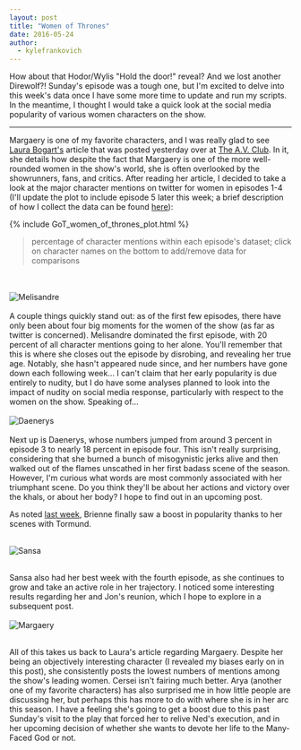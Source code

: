 ```yaml
---
layout: post
title: "Women of Thrones"
date: 2016-05-24
author:
  - kylefrankovich
---
```

How about that Hodor/Wylis "Hold the door!" reveal? And we lost another Direwolf?! Sunday's episode was a tough one, but I'm excited to delve into this week's data once I have some more time to update and run my scripts. In the meantime, I thought I would take a quick look at the social media popularity of various women characters on the show.

----

Margaery is one of my favorite characters, and I was really glad to see [Laura Bogart's](https://twitter.com/LDBogart) article that was posted yesterday over at [The A.V. Club](http://www.avclub.com/article/margaery-tyrell-westeros-biggest-badassand-show-ca-237127). In it, she details how despite the fact that Margaery is one of the more well-rounded women in the show's world, she is often overlooked by the showrunners, fans, and critics. After reading her article, I decided to take a look at the major character mentions on twitter for women in episodes 1-4 (I'll update the plot to include episode 5 later this week; a brief description of how I collect the data can be found [here](http://davisig.org/blog/2016/05/20/GoT_intro_post_brienne_tormund)):

{% include GoT_women_of_thrones_plot.html %}

> percentage of character mentions within each episode's dataset; click on character names on the bottom to add/remove data for comparisons

<br><br>
![Melisandre](http://davisincubator.github.io/images/projects/blog/kyle/Melisandre.jpg)
<br><br>
A couple things quickly stand out: as of the first few episodes, there have only been about four big moments for the women of the show (as far as twitter is concerned). Melisandre dominated the first episode, with 20 percent of all character mentions going to her alone. You'll remember that this is where she closes out the episode by disrobing, and revealing her true age. Notably, she hasn't appeared nude since, and her numbers have gone down each following week... I can't claim that her early popularity is due entirely to nudity, but I do have some analyses planned to look into the impact of nudity on social media response, particularly with respect to the women on the show. Speaking of...
<br><br>
![Daenerys](http://davisincubator.github.io/images/projects/blog/kyle/daenerys.jpg)
<br><br>
Next up is Daenerys, whose numbers jumped from around 3 percent in episode 3 to nearly 18 percent in episode four. This isn't really surprising, considering that she burned a bunch of misogynistic jerks alive and then walked out of the flames unscathed in her first badass scene of the season. However, I'm curious what words are most commonly associated with her triumphant scene. Do you think they'll be about her actions and victory over the khals, or about her body? I hope to find out in an upcoming post.

As noted [last week](http://davisig.org/blog/2016/05/20/GoT_intro_post_brienne_tormund), Brienne finally saw a boost in popularity thanks to her scenes with Tormund.
<br><br>

![Sansa](http://davisincubator.github.io/images/projects/blog/kyle/sansa.png)
<br><br>

Sansa also had her best week with the fourth episode, as she continues to grow and take an active role in her trajectory. I noticed some interesting results regarding her and Jon's reunion, which I hope to explore in a subsequent post.
<br><br>
![Margaery](http://davisincubator.github.io/images/projects/blog/kyle/margaery.jpg)
<br><br>

All of this takes us back to Laura's article regarding Margaery. Despite her being an objectively interesting character (I revealed my biases early on in this post), she consistently posts the lowest numbers of mentions among the show's leading women. Cersei isn't fairing much better. Arya (another one of my favorite characters) has also surprised me in how little people are discussing her, but perhaps this has more to do with where she is in her arc this season. I have a feeling she's going to get a boost due to this past Sunday's visit to the play that forced her to relive Ned's execution, and in her upcoming decision of whether she wants to devote her life to the Many-Faced God or not.
